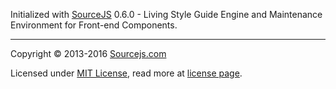 Initialized with [SourceJS](http://sourcejs.com) 0.6.0 - Living Style Guide Engine and Maintenance Environment for Front-end Components.

___

Copyright © 2013-2016 [Sourcejs.com](http://sourcejs.com)

Licensed under [MIT License](http://en.wikipedia.org/wiki/MIT_License), read more at [license page](http://github.com/sourcejs/source/wiki/MIT-License).
